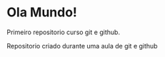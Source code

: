# Ola Mundo!
 Primeiro repositorio curso git e github.

 Repositorio criado durante uma aula de git e github
 

